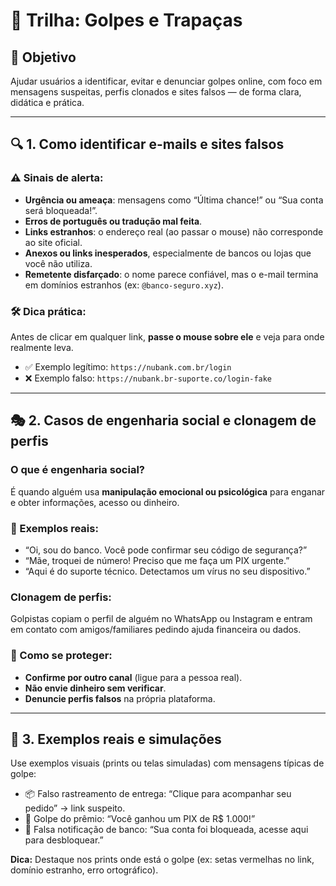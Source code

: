 # 🧠 Trilha: Golpes e Trapaças

## 🎯 Objetivo
Ajudar usuários a identificar, evitar e denunciar golpes online, com foco em mensagens suspeitas, perfis clonados e sites falsos — de forma clara, didática e prática.

---

## 🔍 1. Como identificar e-mails e sites falsos

### ⚠️ Sinais de alerta:
- **Urgência ou ameaça**: mensagens como “Última chance!” ou “Sua conta será bloqueada!”.
- **Erros de português ou tradução mal feita**.
- **Links estranhos**: o endereço real (ao passar o mouse) não corresponde ao site oficial.
- **Anexos ou links inesperados**, especialmente de bancos ou lojas que você não utiliza.
- **Remetente disfarçado**: o nome parece confiável, mas o e-mail termina em domínios estranhos (ex: `@banco-seguro.xyz`).

### 🛠️ Dica prática:
Antes de clicar em qualquer link, **passe o mouse sobre ele** e veja para onde realmente leva.

- ✅ Exemplo legítimo: `https://nubank.com.br/login`
- ❌ Exemplo falso: `https://nubank.br-suporte.co/login-fake`

---

## 🎭 2. Casos de engenharia social e clonagem de perfis

### O que é engenharia social?
É quando alguém usa **manipulação emocional ou psicológica** para enganar e obter informações, acesso ou dinheiro.

### 🎯 Exemplos reais:
- “Oi, sou do banco. Você pode confirmar seu código de segurança?”
- “Mãe, troquei de número! Preciso que me faça um PIX urgente.”
- “Aqui é do suporte técnico. Detectamos um vírus no seu dispositivo.”

### Clonagem de perfis:
Golpistas copiam o perfil de alguém no WhatsApp ou Instagram e entram em contato com amigos/familiares pedindo ajuda financeira ou dados.

### 🧩 Como se proteger:
- **Confirme por outro canal** (ligue para a pessoa real).
- **Não envie dinheiro sem verificar**.
- **Denuncie perfis falsos** na própria plataforma.

---

## 📨 3. Exemplos reais e simulações

Use exemplos visuais (prints ou telas simuladas) com mensagens típicas de golpe:

- 📦 Falso rastreamento de entrega: “Clique para acompanhar seu pedido” → link suspeito.
- 🎁 Golpe do prêmio: “Você ganhou um PIX de R$ 1.000!”
- 🚨 Falsa notificação de banco: “Sua conta foi bloqueada, acesse aqui para desbloquear.”

**Dica:** Destaque nos prints onde está o golpe (ex: setas vermelhas no link, domínio estranho, erro ortográfico).


